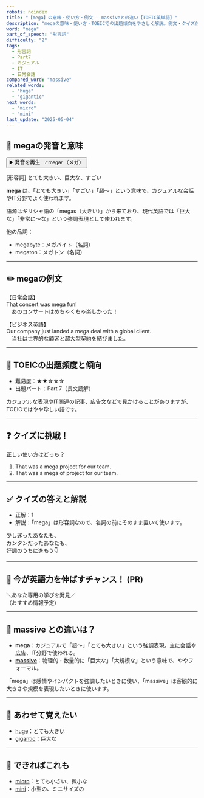 ```yaml
---
robots: noindex
title: "【mega】の意味・使い方・例文 ― massiveとの違い【TOEIC英単語】"
description: "megaの意味・使い方・TOEICでの出題傾向をやさしく解説。例文・クイズ付きでmassiveとの違いもわかりやすく学べます。"
word: "mega"
part_of_speech: "形容詞"
difficulty: "2"
tags:
  - 形容詞
  - Part7
  - カジュアル
  - IT
  - 日常会話
compared_word: "massive"
related_words:
  - "huge"
  - "gigantic"
next_words:
  - "micro"
  - "mini"
last_update: "2025-05-04"
---
```


## 🔰 megaの発音と意味

<button class="play-audio" onclick="playTTS('mega')">
  <span class="play-audio-main">
    ▶️ 発音を再生　/ˈmeɡə/
  </span>
  <span class="play-audio-sub">
    （メガ）
  </span>
</button>

[形容詞] とても大きい、巨大な、すごい

**mega** は、「とても大きい」「すごい」「超～」という意味で、カジュアルな会話やIT分野でよく使われます。

語源はギリシャ語の「megas（大きい）」から来ており、現代英語では「巨大な」「非常に～な」という強調表現として使われます。

他の品詞：  
- megabyte：メガバイト（名詞）
- megaton：メガトン（名詞）

---

## ✏️ megaの例文

【日常会話】  
That concert was mega fun!  
　あのコンサートはめちゃくちゃ楽しかった！

【ビジネス英語】  
Our company just landed a mega deal with a global client.  
　当社は世界的な顧客と超大型契約を結びました。

---

## 🎯 TOEICの出題頻度と傾向

- 難易度：★★☆☆☆
- 出題パート：Part 7（長文読解）

カジュアルな表現やIT関連の記事、広告文などで見かけることがありますが、TOEICではやや珍しい語です。

---

## ❓ クイズに挑戦！

正しい使い方はどっち？

1. That was a mega project for our team.  
2. That was a mega of project for our team.

---

## ✅ クイズの答えと解説

- 正解：**1**
- 解説：「mega」は形容詞なので、名詞の前にそのまま置いて使います。

少し迷ったあなたも、  
カンタンだったあなたも、  
好調のうちに進もう👇️

---

## 🚀 今が英語力を伸ばすチャンス！ (PR)

<div class="info-center">
＼あなた専用の学びを発見／<br>  
（おすすめ情報予定）
</div>

---

## 🤔  massive との違いは？

- **mega**：カジュアルで「超～」「とても大きい」という強調表現。主に会話や広告、IT分野で使われる。
- **[massive](/word/massive)**：物理的・数量的に「巨大な」「大規模な」という意味で、ややフォーマル。

「mega」は感情やインパクトを強調したいときに使い、「massive」は客観的に大きさや規模を表現したいときに使います。

---

## 🧩 あわせて覚えたい

- [huge](/word/huge)：とても大きい
- [gigantic](/word/gigantic)：巨大な

---

## 📖 できればこれも

- [micro](/word/micro)：とても小さい、微小な
- [mini](/word/mini)：小型の、ミニサイズの

<!-- cvid: aid30_bid22 -->
